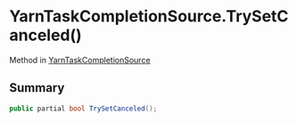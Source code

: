 # YarnTaskCompletionSource.TrySetCanceled()

Method in [YarnTaskCompletionSource](/docs/api/csharp/yarn.unity.yarntaskcompletionsource-1.md)

## Summary



```csharp
public partial bool TrySetCanceled();
```


